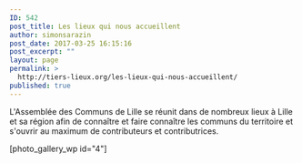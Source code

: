 ```yaml
---
ID: 542
post_title: Les lieux qui nous accueillent
author: simonsarazin
post_date: 2017-03-25 16:15:16
post_excerpt: ""
layout: page
permalink: >
  http://tiers-lieux.org/les-lieux-qui-nous-accueillent/
published: true
---
```

L'Assemblée des Communs de Lille se réunit dans de nombreux lieux à Lille et sa région afin de connaître et faire connaître les communs du territoire et s'ouvrir au maximum de contributeurs et contributrices.

[photo_gallery_wp id="4"]

&nbsp;